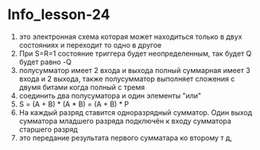 # Info_lesson-24 
1. это электронная схема которая может находиться только в двух состояниях и переходит то одно в другое
2. При S=R=1 состояние триггера будет неопределенным, так будет Q будет равно -Q
3. полусумматор имеет 2 входа и выхода полный суммарная имеет 3 входа и 2 выхода, также полусумматор выполняет сложения с двумя битами когда полный с тремя
4. соединить два полусуматора и один элементы "или"
5. S = (A + B) * (A * B) = (A + B) * P
6. На каждый разряд ставится одноразрядный сумматор. Один выход сумматора младшего разряда подключён к входу сумматора старшего разряд
7. это передание результата первого сумматара ко второму т д,
   
